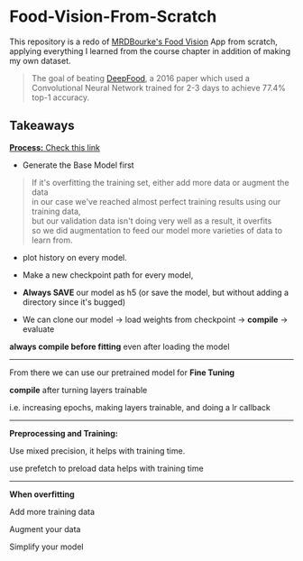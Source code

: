 # Food-Vision-From-Scratch
This repository is a redo of [MRDBourke's Food Vision](https://github.com/mrdbourke/tensorflow-deep-learning) App from scratch, applying everything I learned from the course chapter in addition of making my own dataset.

> The goal of beating [DeepFood](https://www.researchgate.net/publication/304163308_DeepFood_Deep_Learning-Based_Food_Image_Recognition_for_Computer-Aided_Dietary_Assessment), a 2016 paper which used a Convolutional Neural Network trained for 2-3 days to achieve 77.4% top-1 accuracy.
  
## Takeaways
  


[**Process:** Check this link](https://github.com/jjaimwork/CNN-Computer-Vision-Food-Vision-From-Scratch/blob/master/Convolutional%20Neural%20Network.ipynb)
  
* Generate the Base Model first  
> If it's overfitting the training set, either add more data or augment the data  
in our case we've reached almost perfect training results using our training data,  
but our validation data isn't doing very well as a result, it overfits  
so we did augmentation to feed our model more varieties of data to learn from.  
  
* plot history on every model.  
  
* Make a new checkpoint path for every model,  
  
* **Always SAVE** our model as h5 (or save the model, but without adding a directory since it's bugged)
  
* We can clone our model -> load weights from checkpoint -> **compile** -> evaluate  
  
**always compile before fitting** even after loading the model    
  

-----------------

From there we can use our pretrained model for **Fine Tuning**  
    
**compile** after turning layers trainable  
    
i.e. increasing epochs, making layers trainable, and doing a lr callback
  
-----------------

**Preprocessing and Training:**  
  
Use mixed precision, it helps with training time.  
  
use prefetch to preload data helps with training time  
  
-----------------

**When overfitting**  
  
Add more training data  
  
Augment your data   
  
Simplify your model  
  
